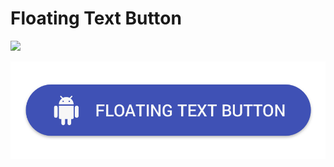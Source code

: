 # Floating Text Button

[![](https://jitpack.io/v/dimorinny/floating-text-button.svg)](https://jitpack.io/#dimorinny/floating-text-button)

<div align="center">
	<img src="https://raw.githubusercontent.com/dimorinny/floating-text-button/master/art/logo.png" width="512">
</div>
